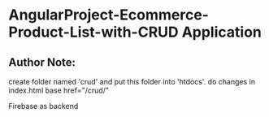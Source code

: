 # AngularProject-Ecommerce-Product-List-with-CRUD Application

## Author Note:
create folder named 'crud' and put this folder into 'htdocs'.
do changes in index.html base href="/crud/"

Firebase as backend

